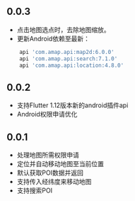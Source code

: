 ## 0.0.3

* 点击地图选点时，去除地图缩放。
* 更新Android依赖至最新：

```groovy
    api 'com.amap.api:map2d:6.0.0'
    api 'com.amap.api:search:7.1.0'
    api 'com.amap.api:location:4.8.0'
```

## 0.0.2

* 支持Flutter 1.12版本新的android插件api
* Android权限申请优化

## 0.0.1

* 处理地图所需权限申请
* 定位并自动移动地图至当前位置
* 默认获取POI数据并返回
* 支持传入经纬度来移动地图
* 支持搜索POI
